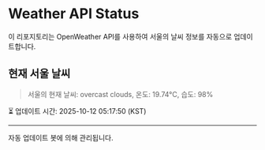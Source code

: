 
# Weather API Status

이 리포지토리는 OpenWeather API를 사용하여 서울의 날씨 정보를 자동으로 업데이트합니다.

## 현재 서울 날씨
> 서울의 현재 날씨: overcast clouds, 온도: 19.74°C, 습도: 98%

⏳ 업데이트 시간: 2025-10-12 05:17:50 (KST)

---
자동 업데이트 봇에 의해 관리됩니다.
